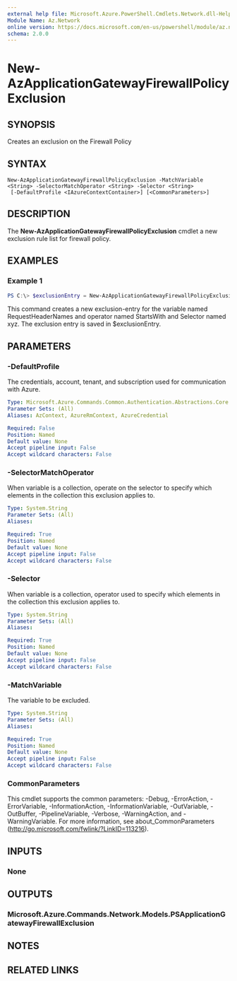 ```yaml
---
external help file: Microsoft.Azure.PowerShell.Cmdlets.Network.dll-Help.xml
Module Name: Az.Network
online version: https://docs.microsoft.com/en-us/powershell/module/az.network/new-azapplicationgatewayfirewallpolicyexclusion
schema: 2.0.0
---
```


# New-AzApplicationGatewayFirewallPolicyExclusion

## SYNOPSIS
Creates an exclusion on the Firewall Policy

## SYNTAX

```
New-AzApplicationGatewayFirewallPolicyExclusion -MatchVariable <String> -SelectorMatchOperator <String> -Selector <String>
 [-DefaultProfile <IAzureContextContainer>] [<CommonParameters>]
```

## DESCRIPTION
The **New-AzApplicationGatewayFirewallPolicyExclusion** cmdlet a new exclusion rule list for firewall policy.

## EXAMPLES

### Example 1
```powershell
PS C:\> $exclusionEntry = New-AzApplicationGatewayFirewallPolicyExclusion -MatchVariable "RequestHeaderNames" -SelectorMatchOperator "StartsWith" -Selector "xyz"
```

This command creates a new exclusion-entry for the variable named RequestHeaderNames and operator named StartsWith and Selector named xyz. The exclusion entry is saved in $exclusionEntry.

## PARAMETERS

### -DefaultProfile
The credentials, account, tenant, and subscription used for communication with Azure.

```yaml
Type: Microsoft.Azure.Commands.Common.Authentication.Abstractions.Core.IAzureContextContainer
Parameter Sets: (All)
Aliases: AzContext, AzureRmContext, AzureCredential

Required: False
Position: Named
Default value: None
Accept pipeline input: False
Accept wildcard characters: False
```

### -SelectorMatchOperator
When variable is a collection, operate on the selector to specify which elements in the collection this exclusion applies to.

```yaml
Type: System.String
Parameter Sets: (All)
Aliases:

Required: True
Position: Named
Default value: None
Accept pipeline input: False
Accept wildcard characters: False
```

### -Selector
When variable is a collection, operator used to specify which elements in the collection this exclusion applies to.

```yaml
Type: System.String
Parameter Sets: (All)
Aliases:

Required: True
Position: Named
Default value: None
Accept pipeline input: False
Accept wildcard characters: False
```

### -MatchVariable
The variable to be excluded.

```yaml
Type: System.String
Parameter Sets: (All)
Aliases:

Required: True
Position: Named
Default value: None
Accept pipeline input: False
Accept wildcard characters: False
```

### CommonParameters
This cmdlet supports the common parameters: -Debug, -ErrorAction, -ErrorVariable, -InformationAction, -InformationVariable, -OutVariable, -OutBuffer, -PipelineVariable, -Verbose, -WarningAction, and -WarningVariable. For more information, see about_CommonParameters (http://go.microsoft.com/fwlink/?LinkID=113216).

## INPUTS

### None

## OUTPUTS

### Microsoft.Azure.Commands.Network.Models.PSApplicationGatewayFirewallExclusion

## NOTES

## RELATED LINKS
